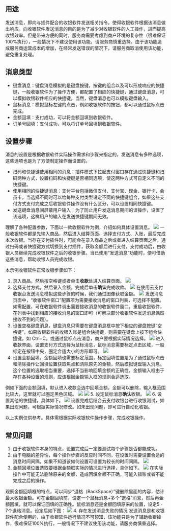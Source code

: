 ## 用途
发送消息，即向与插件配合的收银软件发送相关指令，使得收银软件根据该消息做出响应。向收银软件发送消息的目的是为了减少对收银软件的人工操作，进而提高收银效率。但是带来方便的同时，服务商需要考虑到商户环境的复杂性（很难保证100%执行），一般情况下不建议使用该功能，请服务商慎重选择。由于该功能造成服务商运营成本的增加，在经常发送错误的情况下，请服务商取消使用该功能，避免重复处理。

## 消息类型
- 键盘消息：键盘消息模拟的是键盘按键，按键的组合以及可以形成响应的快捷键，一般收银软件为了操作方便，都配置了相应的快捷键，通过键盘消息，可以模拟收银软件相应的快捷键。当然，键盘消息也可以模拟键盘输入。
- 鼠标消息：模拟鼠标左键的点击，例如收银软件的按钮，都可以通过鼠标点击完成。
- 金额回填：支付成功，可以将金额回填到收银软件。
- 订单号回填：支付成功，可以将订单号回填到收银软件。

## 	设置步骤
消息的设置是根据收银软件实际操作需求和步骤来指定的，发送消息有多种选项，这些选项也是为了方便制定操作而设置的。
- 扫码和快捷键使用相同的消息：插件模式下拉起支付窗口存在通过快捷键和扫码两种方式，设置扫码和快捷键是否相同选项，使这两种方式可自定义不同的快捷键。
- 使用相同的快捷键消息：支付平台包括微信支付、支付宝、现金、银行卡、会员卡，当选择不同时可以给每种支付类型设定不同的快捷键组合，如果这些支付方式支付完成之后收银软件操作没有什么区分，可以设置相同快捷键。
- 发送键盘消息间屏蔽用户输入：为了防止用户发送消息期间的误操作，设置了该选项，这样用户的输入在发送快捷键期间无效。

理解了各种配置参数，下面以一款收银软件为例，介绍如何具体设置消息。
![](https://main.qcloudimg.com/raw/fdd3c433b1669f9719b5b9325a130ee9.png)
一般收银软件都是先输入商品，然后进入结算页面、选择支付方式、入账，最后完成本次收银。当存在支付插件时，可能会在录入商品之后或者进入结算页面之后，通过扫码或者快捷键方式切换到支付插件，获取金额后进行支付，支付成功后，由收银人员继续完成收银软件之后的收银步骤。当已使用“发送消息”功能时，便可借助这些消息，帮助收银人员完成收银。

本示例收银软件正常收银步骤如下：
1. 录入商品，然后按空格键或者单击**收款**处进入结算页面。
![](https://main.qcloudimg.com/raw/316758008bf3c7aebeedf665554b9dc1.png)
2. 选择支付方式，然后录入金额，完成后单击**确认**完成收款。
![](https://main.qcloudimg.com/raw/c02058fdc8b9963b11a8a744d6861b55.png)
在使用云支付收银台发送消息模拟这些步骤的时候，我们通过图像获取金额。
![](https://main.qcloudimg.com/raw/7c93db2ffc04274d13d3d03406e9ec0e.png)
发送消息页面中，“收银软件窗口”配置项为需要接收消息的窗口列表，可选择不配置。如需配置，可在收银软件调出需要接收消息的收银软件窗口，重启收银软件，在列表中找到相应的接收消息的窗口即可（可解决部分收银软件发送消息偶然接收不到的问题）。
3. 设置空格键盘消息，键盘消息只需要在键盘消息框中按下相应的键盘按键“空格键”，如果收银软件的收银入账是组合快捷键，则需要在键盘上按下组合快捷键，如 Ctrl+C。或通过鼠标点击消息，商户要根据实际情况选择。
![](https://main.qcloudimg.com/raw/514ecfb7e13190e4edc078893dc1be13.png)
进入收款界面，设置支付方式选择为鼠标消息，鼠标消息需要标定点击区域，一般标定在按钮中央，圈定合适大小的方形即可。
 ![](https://main.qcloudimg.com/raw/44d2b504e732884aa0f3fb2fd0e668dd.png)
4. 设置金额回填，金额回填也需要标定范围，标定回填位置是为了通过鼠标点击和清除操作让回填位置获取焦点和清除原先的金额，然后模拟键盘输入消息。这个位置的选取相当重要，选择不当影响回填金额的正确性，金额输入框由于存在各种设置的规则，应该根据金额输入框的规则合适选取。

 例如下面的金额回填，默认进入收款会选中回填金额，金额可以删除，输入框范围比较大，这里就可以圈定黑色区域。
![](https://main.qcloudimg.com/raw/b7e39c0d2600ee079c0c1c102ac99a28.png)
 ![](https://main.qcloudimg.com/raw/84487841df50359cfea84a04a4c8a7c9.png)
5. 设定鼠标消息**确认**收银。
![](https://main.qcloudimg.com/raw/0f527bbb2a7c3aaa2a582aa4aab9482f.png)
6. 设置其他的快捷键，具体如下。
 ![](https://main.qcloudimg.com/raw/3102d8ffa1ca2167351ff5a327894cc8.png)
设置完成后结合云支付收银台进行收银测试，如果出现问题，可根据实际情况修改。如未出现问题，即可进行自动化收银。

以上实例仅供参考。具体需根据实际收银软件操作步骤，完成收银操作。

## 常见问题
1. 由于收银软件本身的特点，设置完成后一定要测试每个步骤是否都能成功。
2. 由于电脑的差异性，每个操作步骤的反应时间不同，在设置时需要设置合适的消息时间间隔，如果不知道该如何设置可设置为较长的时间间隔。
 ![](https://main.qcloudimg.com/raw/18a80e2119215e6b755b5a84a985d2e9.png)
3. 金额回填位置选取要根据金额框实际的情况进行选择，具体如下。
 ![](https://main.qcloudimg.com/raw/a891cbc9a998d8382469f02b5f7445ae.png)
在实际操作中可能无法删除原来的金额，造成回填金额不正确，可能入错账或者不能完成之后的操作。

 观察金额回填框的特点，可以同步“退格（BackSpace）”键删除里面的内容，估计最大收银金额。可在金额回填前，设定一个鼠标消息+多个“退格”消息，然后再金额回填，就可以保证回填的正确性。鼠标消息还是金额回填原来的位置，设定5 - 7个退格消息。设定后如下图：
 ![](https://main.qcloudimg.com/raw/cbd6a8f5653a0d0afba04f92d9c2d8b2.png)
4. 存在发送消息失败的情况
发送消息是和收银软件配合使用的，由于收银软件运行情况不可预知，该功能只是为了辅助收银操作，很难保证100%执行，一般情况下不建议使用该功能，请服务商慎重选择。

